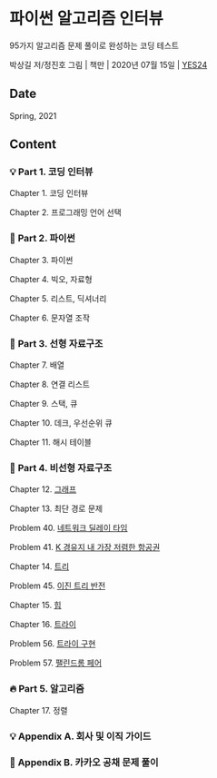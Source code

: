 # 파이썬 알고리즘 인터뷰

95가지 알고리즘 문제 풀이로 완성하는 코딩 테스트

박상길 저/정진호 그림 | 책만 | 2020년 07월 15일 | [YES24](http://www.yes24.com/Product/Goods/91084402)

## Date

Spring, 2021

## Content

### :bulb: **Part 1. 코딩 인터뷰**

Chapter 1. 코딩 인터뷰

Chapter 2. 프로그래밍 언어 선택

### :palm_tree: **Part 2. 파이썬**

Chapter 3. 파이썬

Chapter 4. 빅오, 자료형

Chapter 5. 리스트, 딕셔너리

Chapter 6. 문자열 조작

### :notebook: **Part 3. 선형 자료구조**

Chapter 7. 배열

Chapter 8. 연결 리스트

Chapter 9. 스택, 큐

Chapter 10. 데크, 우선순위 큐

Chapter 11. 해시 테이블

### :notebook: **Part 4. 비선형 자료구조**

Chapter 12. [그래프](https://github.com/inyong37/Study/blob/master/V.%20Algorithm/i.%20Book/파이썬%20알고리즘%20인터뷰/C12_Graph.md)

Chapter 13. 최단 경로 문제

Problem 40. [네트워크 딜레이 타임](https://github.com/inyong37/Study/blob/master/V.%20Algorithm/i.%20Book/파이썬%20알고리즘%20인터뷰/P40_network_delay_time.py)

Problem 41. [K 경유지 내 가장 저렴한 항공권](https://github.com/inyong37/Study/blob/master/V.%20Algorithm/i.%20Book/파이썬%20알고리즘%20인터뷰/P41_cheapest_flights_within_k_stops.py)

Chapter 14. [트리](https://github.com/inyong37/Study/blob/master/V.%20Algorithm/i.%20Book/파이썬%20알고리즘%20인터뷰/C14_Tree.md)

Problem 45. [이진 트리 반전](https://github.com/inyong37/Study/blob/master/V.%20Algorithm/i.%20Book/파이썬%20알고리즘%20인터뷰/P45_invert_binary_tree.py)

Chapter 15. [힙](https://github.com/inyong37/Study/blob/master/V.%20Algorithm/i.%20Book/파이썬%20알고리즘%20인터뷰/C15_Heap.md)

Chapter 16. [트라이](https://github.com/inyong37/Study/blob/master/V.%20Algorithm/i.%20Book/파이썬%20알고리즘%20인터뷰/C16_Trie.md)

Problem 56. [트라이 구현](https://github.com/inyong37/Study/blob/master/V.%20Algorithm/i.%20Book/파이썬%20알고리즘%20인터뷰/P56_implement_trie_prefix_tree.py)

Problem 57. [팰린드롬 페어](https://github.com/inyong37/Study/blob/master/V.%20Algorithm/i.%20Book/파이썬%20알고리즘%20인터뷰/P57_palindrome_pairs.py)

### :fire: **Part 5. 알고리즘**

Chapter 17. 정렬

### :bulb: **Appendix A. 회사 및 이직 가이드**

### :pencil: **Appendix B. 카카오 공채 문제 풀이**
